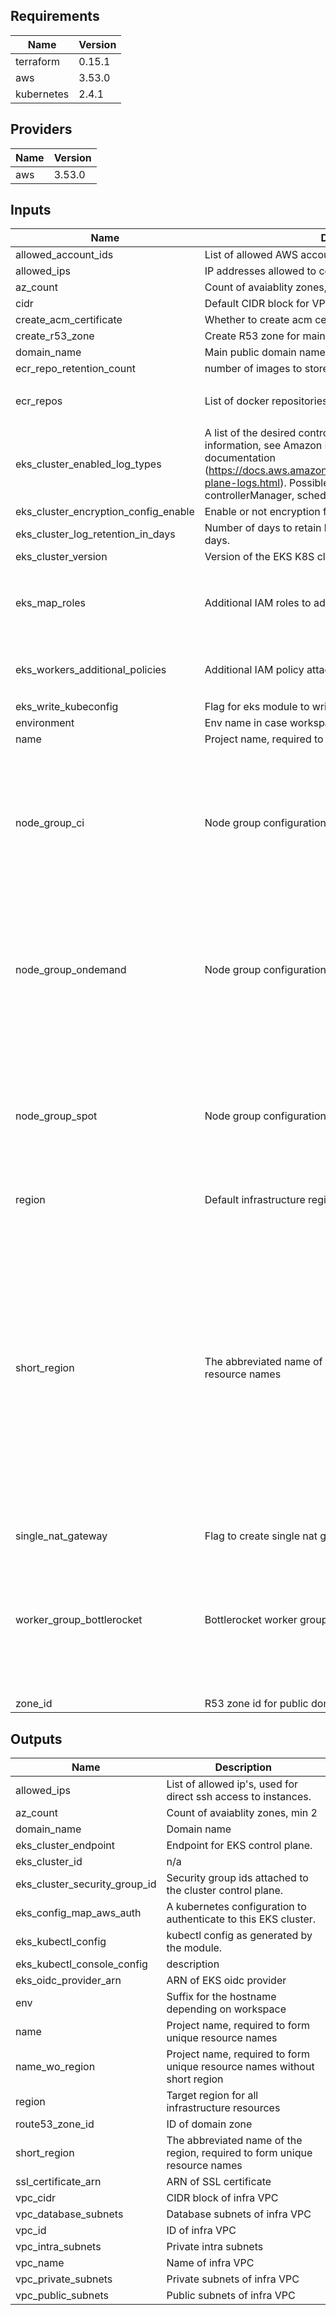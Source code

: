 ## Requirements

| Name | Version |
|------|---------|
| terraform | 0.15.1 |
| aws | 3.53.0 |
| kubernetes | 2.4.1 |

## Providers

| Name | Version |
|------|---------|
| aws | 3.53.0 |

## Inputs

| Name | Description | Type | Default | Required |
|------|-------------|------|---------|:--------:|
| allowed\_account\_ids | List of allowed AWS account IDs | `list` | `[]` | no |
| allowed\_ips | IP addresses allowed to connect to private resources | `list(any)` | `[]` | no |
| az\_count | Count of avaiablity zones, min 2 | `number` | `3` | no |
| cidr | Default CIDR block for VPC | `string` | `"10.0.0.0/16"` | no |
| create\_acm\_certificate | Whether to create acm certificate or use existing | `bool` | `false` | no |
| create\_r53\_zone | Create R53 zone for main public domain | `bool` | `false` | no |
| domain\_name | Main public domain name | `any` | n/a | yes |
| ecr\_repo\_retention\_count | number of images to store in ECR | `number` | `50` | no |
| ecr\_repos | List of docker repositories | `list(any)` | <pre>[<br>  "demo"<br>]</pre> | no |
| eks\_cluster\_enabled\_log\_types | A list of the desired control plane logging to enable. For more information, see Amazon EKS Control Plane Logging documentation (https://docs.aws.amazon.com/eks/latest/userguide/control-plane-logs.html). Possible values: api, audit, authenticator, controllerManager, scheduler | `list(string)` | <pre>[<br>  "audit"<br>]</pre> | no |
| eks\_cluster\_encryption\_config\_enable | Enable or not encryption for k8s secrets with aws-kms | `bool` | `false` | no |
| eks\_cluster\_log\_retention\_in\_days | Number of days to retain log events. Default retention - 90 days. | `number` | `90` | no |
| eks\_cluster\_version | Version of the EKS K8S cluster | `string` | `"1.21"` | no |
| eks\_map\_roles | Additional IAM roles to add to the aws-auth configmap. | <pre>list(object({<br>    rolearn  = string<br>    username = string<br>    groups   = list(string)<br>  }))</pre> | `[]` | no |
| eks\_workers\_additional\_policies | Additional IAM policy attached to EKS worker nodes | `list(any)` | <pre>[<br>  "arn:aws:iam::aws:policy/AmazonSSMManagedInstanceCore"<br>]</pre> | no |
| eks\_write\_kubeconfig | Flag for eks module to write kubeconfig | `bool` | `false` | no |
| environment | Env name in case workspace wasn't used | `string` | `"demo"` | no |
| name | Project name, required to create unique resource names | `any` | n/a | yes |
| node\_group\_ci | Node group configuration | <pre>object({<br>    instance_types       = list(string)<br>    capacity_type        = string<br>    max_capacity         = number<br>    min_capacity         = number<br>    desired_capacity     = number<br>    force_update_version = bool<br>  })</pre> | <pre>{<br>  "capacity_type": "SPOT",<br>  "desired_capacity": 0,<br>  "force_update_version": true,<br>  "instance_types": [<br>    "t3a.medium",<br>    "t3.medium"<br>  ],<br>  "max_capacity": 5,<br>  "min_capacity": 0<br>}</pre> | no |
| node\_group\_ondemand | Node group configuration | <pre>object({<br>    instance_types       = list(string)<br>    capacity_type        = string<br>    max_capacity         = number<br>    min_capacity         = number<br>    desired_capacity     = number<br>    force_update_version = bool<br>  })</pre> | <pre>{<br>  "capacity_type": "ON_DEMAND",<br>  "desired_capacity": 1,<br>  "force_update_version": true,<br>  "instance_types": [<br>    "t3a.medium"<br>  ],<br>  "max_capacity": 5,<br>  "min_capacity": 1<br>}</pre> | no |
| node\_group\_spot | Node group configuration | <pre>object({<br>    instance_types       = list(string)<br>    capacity_type        = string<br>    max_capacity         = number<br>    min_capacity         = number<br>    desired_capacity     = number<br>    force_update_version = bool<br>  })</pre> | <pre>{<br>  "capacity_type": "SPOT",<br>  "desired_capacity": 1,<br>  "force_update_version": true,<br>  "instance_types": [<br>    "t3a.medium",<br>    "t3.medium"<br>  ],<br>  "max_capacity": 5,<br>  "min_capacity": 0<br>}</pre> | no |
| region | Default infrastructure region | `string` | `"us-east-1"` | no |
| short\_region | The abbreviated name of the region, required to form unique resource names | `map` | <pre>{<br>  "ap-east-1": "ape1",<br>  "ap-northeast-1": "apn1",<br>  "ap-northeast-2": "apn2",<br>  "ap-south-1": "aps1",<br>  "ap-southeast-1": "apse1",<br>  "ap-southeast-2": "apse2",<br>  "ca-central-1": "cac1",<br>  "cn-north-1": "cnn1",<br>  "cn-northwest-1": "cnnw1",<br>  "eu-central-1": "euc1",<br>  "eu-north-1": "eun1",<br>  "eu-west-1": "euw1",<br>  "eu-west-2": "euw2",<br>  "eu-west-3": "euw3",<br>  "sa-east-1": "sae1",<br>  "us-east-1": "use1",<br>  "us-east-2": "use2",<br>  "us-gov-east-1": "usge1",<br>  "us-gov-west-1": "usgw1",<br>  "us-west-1": "usw1",<br>  "us-west-2": "usw2"<br>}</pre> | no |
| single\_nat\_gateway | Flag to create single nat gateway for all AZs | `bool` | `true` | no |
| worker\_group\_bottlerocket | Bottlerocket worker group configuration | <pre>object({<br>    instance_types      = list(string)<br>    capacity_type       = string<br>    max_capacity        = number<br>    min_capacity        = number<br>    desired_capacity    = number<br>    spot_instance_pools = number<br>  })</pre> | <pre>{<br>  "capacity_type": "SPOT",<br>  "desired_capacity": 0,<br>  "instance_types": [<br>    "t3a.medium",<br>    "t3.medium"<br>  ],<br>  "max_capacity": 5,<br>  "min_capacity": 0,<br>  "spot_instance_pools": 2<br>}</pre> | no |
| zone\_id | R53 zone id for public domain | `any` | `null` | no |

## Outputs

| Name | Description |
|------|-------------|
| allowed\_ips | List of allowed ip's, used for direct ssh access to instances. |
| az\_count | Count of avaiablity zones, min 2 |
| domain\_name | Domain name |
| eks\_cluster\_endpoint | Endpoint for EKS control plane. |
| eks\_cluster\_id | n/a |
| eks\_cluster\_security\_group\_id | Security group ids attached to the cluster control plane. |
| eks\_config\_map\_aws\_auth | A kubernetes configuration to authenticate to this EKS cluster. |
| eks\_kubectl\_config | kubectl config as generated by the module. |
| eks\_kubectl\_console\_config | description |
| eks\_oidc\_provider\_arn | ARN of EKS oidc provider |
| env | Suffix for the hostname depending on workspace |
| name | Project name, required to form unique resource names |
| name\_wo\_region | Project name, required to form unique resource names without short region |
| region | Target region for all infrastructure resources |
| route53\_zone\_id | ID of domain zone |
| short\_region | The abbreviated name of the region, required to form unique resource names |
| ssl\_certificate\_arn | ARN of SSL certificate |
| vpc\_cidr | CIDR block of infra VPC |
| vpc\_database\_subnets | Database subnets of infra VPC |
| vpc\_id | ID of infra VPC |
| vpc\_intra\_subnets | Private intra subnets |
| vpc\_name | Name of infra VPC |
| vpc\_private\_subnets | Private subnets of infra VPC |
| vpc\_public\_subnets | Public subnets of infra VPC |

